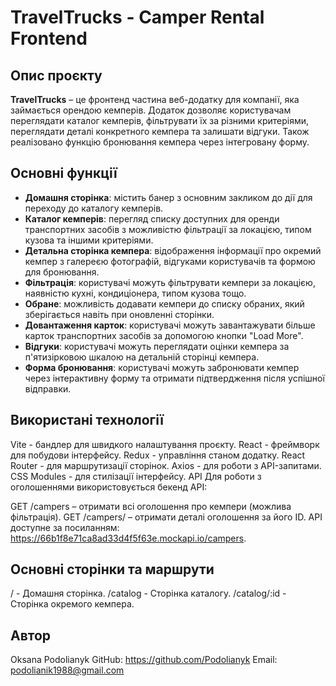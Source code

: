 # TravelTrucks - Camper Rental Frontend

## Опис проєкту

**TravelTrucks** – це фронтенд частина веб-додатку для компанії, яка займається орендою кемперів. Додаток дозволяє користувачам переглядати каталог кемперів, фільтрувати їх за різними критеріями, переглядати деталі конкретного кемпера та залишати відгуки. Також реалізовано функцію бронювання кемпера через інтегровану форму.

## Основні функції

- **Домашня сторінка**: містить банер з основним закликом до дії для переходу до каталогу кемперів.
- **Каталог кемперів**: перегляд списку доступних для оренди транспортних засобів з можливістю фільтрації за локацією, типом кузова та іншими критеріями.
- **Детальна сторінка кемпера**: відображення інформації про окремий кемпер з галереєю фотографій, відгуками користувачів та формою для бронювання.
- **Фільтрація**: користувачі можуть фільтрувати кемпери за локацією, наявністю кухні, кондиціонера, типом кузова тощо.
- **Обране**: можливість додавати кемпери до списку обраних, який зберігається навіть при оновленні сторінки.
- **Довантаження карток**: користувачі можуть завантажувати більше карток транспортних засобів за допомогою кнопки "Load More".
- **Відгуки**: користувачі можуть переглядати оцінки кемпера за п'ятизірковою шкалою на детальній сторінці кемпера.
- **Форма бронювання**: користувачі можуть забронювати кемпер через інтерактивну форму та отримати підтвердження після успішної відправки.

## Використані технології

Vite - бандлер для швидкого налаштування проєкту.
React - фреймворк для побудови інтерфейсу.
Redux - управління станом додатку.
React Router - для маршрутизації сторінок.
Axios - для роботи з API-запитами.
CSS Modules - для стилізації інтерфейсу.
API
Для роботи з оголошеннями використовується бекенд API:

GET /campers – отримати всі оголошення про кемпери (можлива фільтрація).
GET /campers/ – отримати деталі оголошення за його ID.
API доступне за посиланням: https://66b1f8e71ca8ad33d4f5f63e.mockapi.io/campers.

## Основні сторінки та маршрути

/ - Домашня сторінка.
/catalog - Сторінка каталогу.
/catalog/:id - Сторінка окремого кемпера.

## Автор

Oksana Podolianyk
GitHub: https://github.com/Podolianyk
Email: podolianik1988@gmail.com
